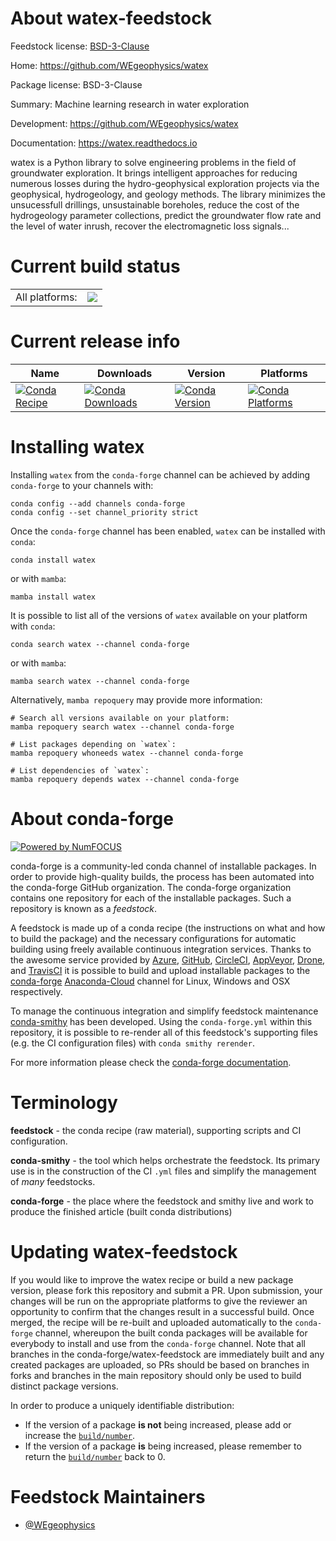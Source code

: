 About watex-feedstock
=====================

Feedstock license: [BSD-3-Clause](https://github.com/conda-forge/watex-feedstock/blob/main/LICENSE.txt)

Home: https://github.com/WEgeophysics/watex

Package license: BSD-3-Clause

Summary: Machine learning research in water exploration

Development: https://github.com/WEgeophysics/watex

Documentation: https://watex.readthedocs.io

watex is a Python library to solve engineering problems in
the field of groundwater exploration. It brings intelligent approaches for 
reducing numerous losses during the hydro-geophysical exploration 
projects via the geophysical, hydrogeology, and geology methods. 
The library minimizes the  unsucessfull drillings,
unsustainable boreholes, reduce the cost of the hydrogeology
parameter collections, predict the groundwater flow rate and the level of water inrush, 
recover the electromagnetic loss signals...

Current build status
====================


<table><tr><td>All platforms:</td>
    <td>
      <a href="https://dev.azure.com/conda-forge/feedstock-builds/_build/latest?definitionId=18818&branchName=main">
        <img src="https://dev.azure.com/conda-forge/feedstock-builds/_apis/build/status/watex-feedstock?branchName=main">
      </a>
    </td>
  </tr>
</table>

Current release info
====================

| Name | Downloads | Version | Platforms |
| --- | --- | --- | --- |
| [![Conda Recipe](https://img.shields.io/badge/recipe-watex-green.svg)](https://anaconda.org/conda-forge/watex) | [![Conda Downloads](https://img.shields.io/conda/dn/conda-forge/watex.svg)](https://anaconda.org/conda-forge/watex) | [![Conda Version](https://img.shields.io/conda/vn/conda-forge/watex.svg)](https://anaconda.org/conda-forge/watex) | [![Conda Platforms](https://img.shields.io/conda/pn/conda-forge/watex.svg)](https://anaconda.org/conda-forge/watex) |

Installing watex
================

Installing `watex` from the `conda-forge` channel can be achieved by adding `conda-forge` to your channels with:

```
conda config --add channels conda-forge
conda config --set channel_priority strict
```

Once the `conda-forge` channel has been enabled, `watex` can be installed with `conda`:

```
conda install watex
```

or with `mamba`:

```
mamba install watex
```

It is possible to list all of the versions of `watex` available on your platform with `conda`:

```
conda search watex --channel conda-forge
```

or with `mamba`:

```
mamba search watex --channel conda-forge
```

Alternatively, `mamba repoquery` may provide more information:

```
# Search all versions available on your platform:
mamba repoquery search watex --channel conda-forge

# List packages depending on `watex`:
mamba repoquery whoneeds watex --channel conda-forge

# List dependencies of `watex`:
mamba repoquery depends watex --channel conda-forge
```


About conda-forge
=================

[![Powered by
NumFOCUS](https://img.shields.io/badge/powered%20by-NumFOCUS-orange.svg?style=flat&colorA=E1523D&colorB=007D8A)](https://numfocus.org)

conda-forge is a community-led conda channel of installable packages.
In order to provide high-quality builds, the process has been automated into the
conda-forge GitHub organization. The conda-forge organization contains one repository
for each of the installable packages. Such a repository is known as a *feedstock*.

A feedstock is made up of a conda recipe (the instructions on what and how to build
the package) and the necessary configurations for automatic building using freely
available continuous integration services. Thanks to the awesome service provided by
[Azure](https://azure.microsoft.com/en-us/services/devops/), [GitHub](https://github.com/),
[CircleCI](https://circleci.com/), [AppVeyor](https://www.appveyor.com/),
[Drone](https://cloud.drone.io/welcome), and [TravisCI](https://travis-ci.com/)
it is possible to build and upload installable packages to the
[conda-forge](https://anaconda.org/conda-forge) [Anaconda-Cloud](https://anaconda.org/)
channel for Linux, Windows and OSX respectively.

To manage the continuous integration and simplify feedstock maintenance
[conda-smithy](https://github.com/conda-forge/conda-smithy) has been developed.
Using the ``conda-forge.yml`` within this repository, it is possible to re-render all of
this feedstock's supporting files (e.g. the CI configuration files) with ``conda smithy rerender``.

For more information please check the [conda-forge documentation](https://conda-forge.org/docs/).

Terminology
===========

**feedstock** - the conda recipe (raw material), supporting scripts and CI configuration.

**conda-smithy** - the tool which helps orchestrate the feedstock.
                   Its primary use is in the construction of the CI ``.yml`` files
                   and simplify the management of *many* feedstocks.

**conda-forge** - the place where the feedstock and smithy live and work to
                  produce the finished article (built conda distributions)


Updating watex-feedstock
========================

If you would like to improve the watex recipe or build a new
package version, please fork this repository and submit a PR. Upon submission,
your changes will be run on the appropriate platforms to give the reviewer an
opportunity to confirm that the changes result in a successful build. Once
merged, the recipe will be re-built and uploaded automatically to the
`conda-forge` channel, whereupon the built conda packages will be available for
everybody to install and use from the `conda-forge` channel.
Note that all branches in the conda-forge/watex-feedstock are
immediately built and any created packages are uploaded, so PRs should be based
on branches in forks and branches in the main repository should only be used to
build distinct package versions.

In order to produce a uniquely identifiable distribution:
 * If the version of a package **is not** being increased, please add or increase
   the [``build/number``](https://docs.conda.io/projects/conda-build/en/latest/resources/define-metadata.html#build-number-and-string).
 * If the version of a package **is** being increased, please remember to return
   the [``build/number``](https://docs.conda.io/projects/conda-build/en/latest/resources/define-metadata.html#build-number-and-string)
   back to 0.

Feedstock Maintainers
=====================

* [@WEgeophysics](https://github.com/WEgeophysics/)

